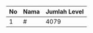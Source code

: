 | No | Nama            | Jumlah Level |
|----|-----------------|--------------|
| 1  | #    |    4079        |
